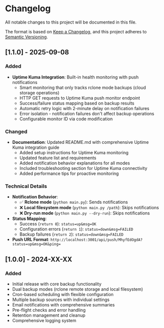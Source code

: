 # Changelog

All notable changes to this project will be documented in this file.

The format is based on [Keep a Changelog](https://keepachangelog.com/en/1.0.0/),
and this project adheres to [Semantic Versioning](https://semver.org/spec/v2.0.0.html).

## [1.1.0] - 2025-09-08

### Added
- **Uptime Kuma Integration**: Built-in health monitoring with push notifications
  - Smart monitoring that only tracks rclone mode backups (cloud storage operations)
  - HTTP GET requests to Uptime Kuma push monitor endpoint
  - Success/failure status mapping based on backup results
  - Automatic retry logic with 2-minute delay on notification failures
  - Error isolation - notification failures don't affect backup operations
  - Configurable monitor ID via code modification

### Changed
- **Documentation**: Updated README.md with comprehensive Uptime Kuma integration guide
  - Added setup instructions for Uptime Kuma monitoring
  - Updated feature list and requirements
  - Added notification behavior explanations for all modes
  - Included troubleshooting section for Uptime Kuma connectivity
  - Added performance tips for proactive monitoring

### Technical Details
- **Notification Behavior**:
  - ✅ **Rclone mode** (`python main.py`): Sends notifications
  - ❌ **Local filesystem mode** (`python main.py /path`): Skips notifications  
  - ❌ **Dry-run mode** (`python main.py --dry-run`): Skips notifications
- **Status Mapping**:
  - Success (`return 0`): `status=up&msg=OK`
  - Configuration errors (`return 1`): `status=down&msg=FAILED`
  - Backup failures (`return 2`): `status=down&msg=FAILED`
- **Push URL Format**: `http://localhost:3001/api/push/MhyfEdOgdA?status=up&msg=OK&ping=`

## [1.0.0] - 2024-XX-XX

### Added
- Initial release with core backup functionality
- Dual backup modes (rclone remote storage and local filesystem)
- Cron-based scheduling with flexible configuration
- Multiple backup sources with individual settings
- Email notifications with comprehensive summaries
- Pre-flight checks and error handling
- Retention management and cleanup
- Comprehensive logging system

